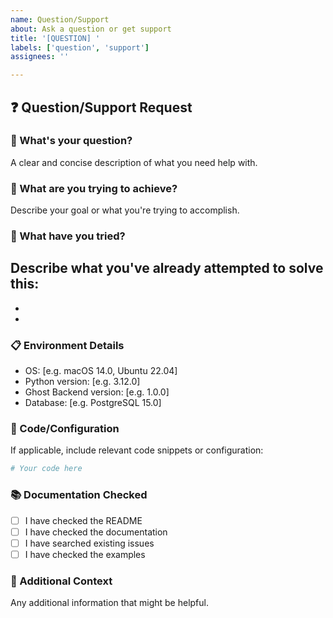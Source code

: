 ```yaml
---
name: Question/Support
about: Ask a question or get support
title: '[QUESTION] '
labels: ['question', 'support']
assignees: ''

---
```


## ❓ Question/Support Request

### 📝 What's your question?
A clear and concise description of what you need help with.

### 🎯 What are you trying to achieve?
Describe your goal or what you're trying to accomplish.

### 🔧 What have you tried?
Describe what you've already attempted to solve this:
- 
- 
- 

### 📋 Environment Details
- OS: [e.g. macOS 14.0, Ubuntu 22.04]
- Python version: [e.g. 3.12.0]
- Ghost Backend version: [e.g. 1.0.0]
- Database: [e.g. PostgreSQL 15.0]

### 📸 Code/Configuration
If applicable, include relevant code snippets or configuration:

```python
# Your code here
```

### 📚 Documentation Checked
- [ ] I have checked the README
- [ ] I have checked the documentation
- [ ] I have searched existing issues
- [ ] I have checked the examples

### 🔄 Additional Context
Any additional information that might be helpful.
